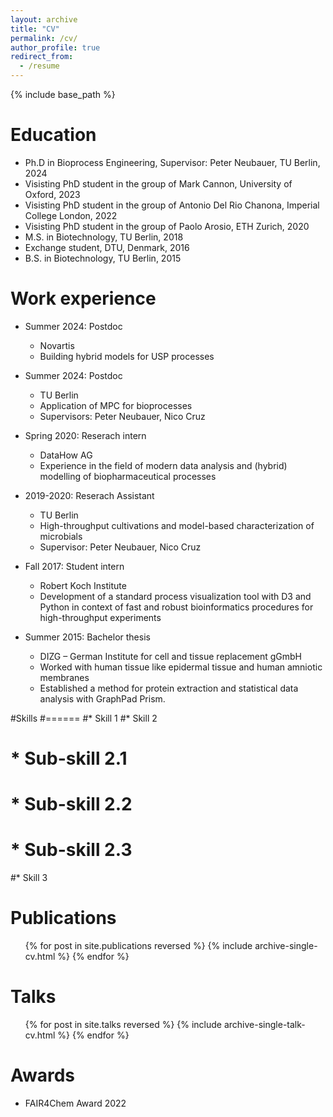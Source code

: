 ```yaml
---
layout: archive
title: "CV"
permalink: /cv/
author_profile: true
redirect_from:
  - /resume
---
```


{% include base_path %}

Education
======
* Ph.D in Bioprocess Engineering, Supervisor: Peter Neubauer, TU Berlin, 2024
* Visisting PhD student in the group of Mark Cannon, University of Oxford, 2023
* Visisting PhD student in the group of Antonio Del Rio Chanona, Imperial College London, 2022
* Visisting PhD student in the group of Paolo Arosio, ETH Zurich, 2020
* M.S. in Biotechnology, TU Berlin, 2018
* Exchange student, DTU, Denmark, 2016
* B.S. in Biotechnology, TU Berlin, 2015

Work experience
======
* Summer 2024: Postdoc
  * Novartis
  * Building hybrid models for USP processes

* Summer 2024: Postdoc
  * TU Berlin
  * Application of MPC for bioprocesses
  * Supervisors: Peter Neubauer, Nico Cruz

* Spring 2020: Reserach intern
  * DataHow AG
  * Experience in the field of modern data analysis and (hybrid) modelling of biopharmaceutical processes

* 2019-2020: Reserach Assistant
  * TU Berlin
  * High-throughput cultivations and model-based characterization of microbials
  * Supervisor: Peter Neubauer, Nico Cruz

* Fall 2017: Student intern
  * Robert Koch Institute
  * Development of a standard process visualization tool with D3 and Python in context of fast and robust bioinformatics procedures for high-throughput experiments

* Summer 2015: Bachelor thesis
  * DIZG – German Institute for cell and tissue replacement gGmbH
  * Worked with human tissue like epidermal tissue and human amniotic membranes
  * Established a method for protein extraction and statistical data analysis with GraphPad Prism.
  
#Skills
#======
#* Skill 1
#* Skill 2
#  * Sub-skill 2.1
#  * Sub-skill 2.2
#  * Sub-skill 2.3
#* Skill 3

Publications
======
  <ul>{% for post in site.publications reversed %}
    {% include archive-single-cv.html %}
  {% endfor %}</ul>
  
Talks
======
  <ul>{% for post in site.talks reversed %}
    {% include archive-single-talk-cv.html  %}
  {% endfor %}</ul>

Awards
======
* FAIR4Chem Award 2022

